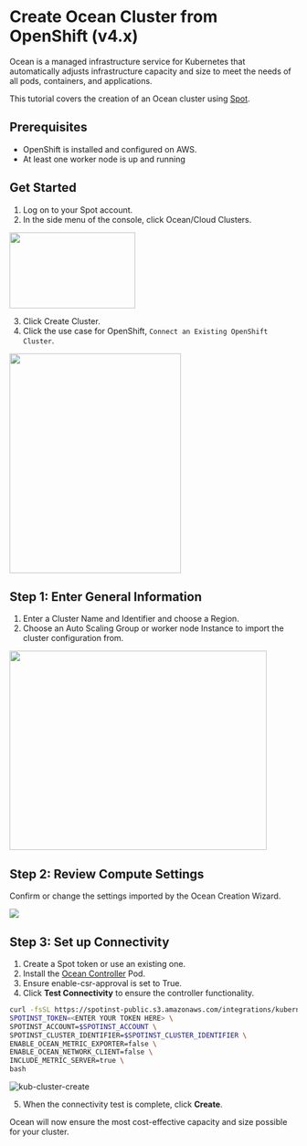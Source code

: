 # Create Ocean Cluster from OpenShift (v4.x)

Ocean is a managed infrastructure service for Kubernetes that automatically adjusts infrastructure capacity and size to meet the needs of all pods, containers, and applications.

This tutorial covers the creation of an Ocean cluster using [Spot](https://console.spotinst.com/spt/dashboard).

## Prerequisites

- OpenShift is installed and configured on AWS.
- At least one worker node is up and running

## Get Started

1. Log on to your Spot account.
2. In the side menu of the console, click Ocean/Cloud Clusters.

<img src="/ocean/_media/tools-openshift-4x-01.png" width="220" height="133" />

3. Click Create Cluster.
4. Click the use case for OpenShift, `Connect an Existing OpenShift Cluster`.

<img src="/ocean/_media/tools-openshift-4x-02.png" width="300" height="385" />

## Step 1: Enter General Information

1. Enter a Cluster Name and Identifier and choose a Region.
2. Choose an Auto Scaling Group or worker node Instance to import the cluster configuration from.

<img src="/ocean/_media/tools-openshift-4x-03.png" width="450" height="349" />

## Step 2: Review Compute Settings

Confirm or change the settings imported by the Ocean Creation Wizard.

<img src="/ocean/_media/tools-openshift-4x-04.png" />

## Step 3: Set up Connectivity

1. Create a Spot token or use an existing one.
2. Install the [Ocean Controller](https://docs.spot.io/ocean/tutorials/ocean-controller-v2) Pod.
3. Ensure enable-csr-approval is set to True.
4. Click **Test Connectivity** to ensure the controller functionality.

```bash
curl -fsSL https://spotinst-public.s3.amazonaws.com/integrations/kubernetes/cluster-controller-v2/scripts/init.sh | \
SPOTINST_TOKEN=<ENTER YOUR TOKEN HERE> \
SPOTINST_ACCOUNT=$SPOTINST_ACCOUNT \
SPOTINST_CLUSTER_IDENTIFIER=$SPOTINST_CLUSTER_IDENTIFIER \
ENABLE_OCEAN_METRIC_EXPORTER=false \
ENABLE_OCEAN_NETWORK_CLIENT=false \
INCLUDE_METRIC_SERVER=true \
bash

```

![kub-cluster-create](https://github.com/user-attachments/assets/658dc054-0ef4-4e4a-8519-5a9eac86fd7f)

5. When the connectivity test is complete, click **Create**.

Ocean will now ensure the most cost-effective capacity and size possible for your cluster.
